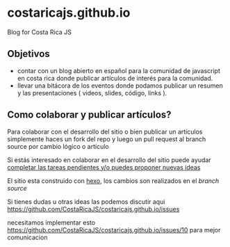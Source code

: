 # costaricajs.github.io
Blog for Costa Rica JS

## Objetivos
- contar con un blog abierto en español para la comunidad de javascript en costa rica donde publicar artículos de interés para la comunidad.  
- llevar una bitácora de los eventos donde podamos publicar un resumen y las presentaciones ( videos, slides, código, links ).

## Como colaborar y publicar artículos? 

Para colaborar con el desarrollo del sitio o bien publicar un artículos simplemente haces un fork del repo y luego un pull request al branch source por cambio lógico o artículo

Si estás interesado en colaborar en el desarrollo del sitio puede ayudar [completar las tareas pendientes y/o puedes proponer nuevas ideas](http://github.com/CostaRicaJS/costaricajs.github.io/issues)

El sitio esta construido con [hexo](http://hexo.io/), los cambios son realizados en el _branch source_

Si tienes dudas u otras ideas las podemos discutir aqui https://github.com/CostaRicaJS/costaricajs.github.io/issues

necesitamos implementar esto https://github.com/CostaRicaJS/costaricajs.github.io/issues/10 para mejor comunicacion
